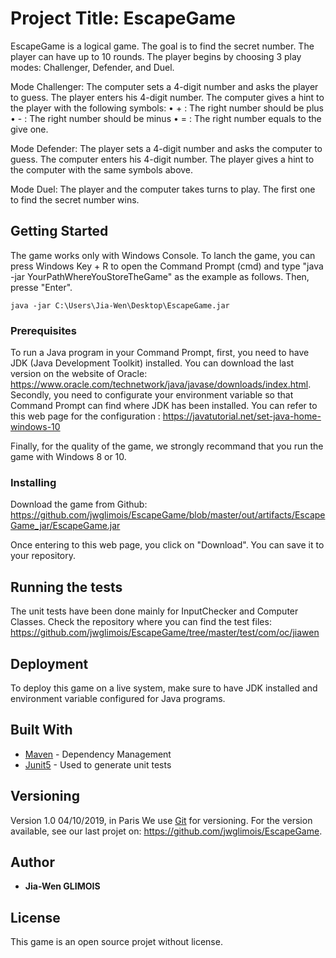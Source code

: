 # Project Title: EscapeGame

EscapeGame is a logical game. The goal is to find the secret number. The player can have up to 10 rounds. The player begins by choosing 3 play modes: Challenger, Defender, and Duel.

Mode Challenger: 
The computer sets a 4-digit number and asks the player to guess.
The player enters his 4-digit number. 
The computer gives a hint to the player with the following symbols:
•	+ : The right number should be plus
•	- : The right number should be minus
•	= : The right number equals to the give one. 

Mode Defender: 
The player sets a 4-digit number and asks the computer to guess.
The computer enters his 4-digit number. 
The player gives a hint to the computer with the same symbols above.

Mode Duel: 
The player and the computer takes turns to play. The first one to find the secret number wins. 

## Getting Started

The game works only with Windows Console. To lanch the game, you can press Windows Key + R to open the Command Prompt (cmd) and type "java -jar YourPathWhereYouStoreTheGame" as the example as follows. Then, presse "Enter". 

```
java -jar C:\Users\Jia-Wen\Desktop\EscapeGame.jar
```

### Prerequisites

To run a Java program in your Command Prompt, first, you need to have JDK (Java Development Toolkit) installed. You can download the last version on the website of Oracle: https://www.oracle.com/technetwork/java/javase/downloads/index.html. Secondly, you need to configurate your environment variable so that Command Prompt can find where JDK has been installed. You can refer to this web page for the configuration : https://javatutorial.net/set-java-home-windows-10

Finally, for the quality of the game, we strongly recommand that you run the game with Windows 8 or 10. 

### Installing

Download the game from Github: https://github.com/jwglimois/EscapeGame/blob/master/out/artifacts/EscapeGame_jar/EscapeGame.jar

Once entering to this web page, you click on "Download". You can save it to your repository.

## Running the tests

The unit tests have been done mainly for InputChecker and Computer Classes. Check the repository where you can find the test files: https://github.com/jwglimois/EscapeGame/tree/master/test/com/oc/jiawen


## Deployment

To deploy this game on a live system, make sure to have JDK installed and environment variable configured for Java programs.


## Built With

* [Maven](https://maven.apache.org/) - Dependency Management
* [Junit5](https://junit.org/junit5/) - Used to generate unit tests


## Versioning

Version 1.0 04/10/2019, in Paris
We use [Git](https://git-scm.com/) for versioning. For the version available, see our last projet on: https://github.com/jwglimois/EscapeGame.

## Author

* **Jia-Wen GLIMOIS** 

## License

This game is an open source projet without license.
